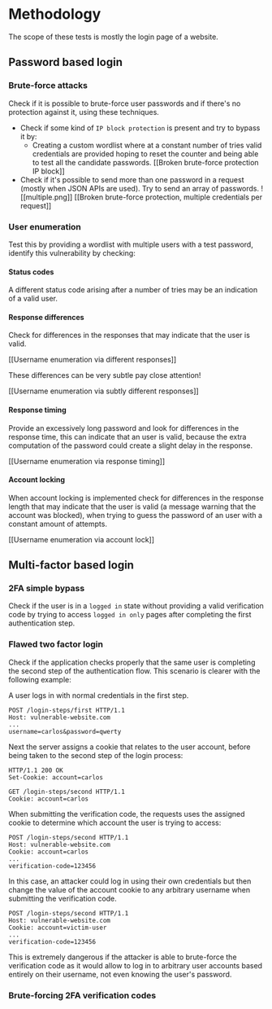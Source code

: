 # Methodology

The scope of these tests is mostly the login page of a website.

## Password based login

### Brute-force attacks

Check if it is possible to brute-force user passwords and if there's no protection against it, using these techniques.

- Check if some kind of `IP block protection` is present and try to bypass it by:
	- Creating a custom wordlist where at a constant number of tries valid credentials are provided hoping to reset the counter and being able to test all the candidate passwords.
	[[Broken brute-force protection IP block]]
- Check if it's possible to send more than one password in a request (mostly when JSON APIs are used). Try to send an array of passwords.
	![[multiple.png]]
[[Broken brute-force protection, multiple credentials per request]]


### User enumeration

Test this by providing a wordlist with multiple users with a test password, identify this vulnerability by checking:

#### Status codes

A different status code arising after a number of tries may be an indication of a valid user.

#### Response differences

Check for differences in the responses that may indicate that the user is valid.

[[Username enumeration via different responses]]

These differences can be very subtle pay close attention!

[[Username enumeration via subtly different responses]]

#### Response timing

Provide an excessively long password and look for differences in the response time, this can indicate that an user is valid, because the extra computation of the password could create a slight delay in the response.

[[Username enumeration via response timing]]

#### Account locking

When account locking is implemented check for differences in the response length that may indicate that the user is valid (a message warning that the account was blocked), when trying to guess the password of an user with a constant amount of attempts.

[[Username enumeration via account lock]]

## Multi-factor based login

### 2FA simple bypass

Check if the user is in a `logged in` state without providing a valid verification code by trying to access `logged in only` pages after completing the first authentication step.

### Flawed two factor login

Check if the application checks properly that the same user is completing the second step of the authentication flow. This scenario is clearer with the following example:

A user logs in with normal credentials in the first step.

```HTTP
POST /login-steps/first HTTP/1.1 
Host: vulnerable-website.com
... 
username=carlos&password=qwerty
```

Next the server assigns a cookie that relates to the user account, before being taken to the second step of the login process:

```HTTP
HTTP/1.1 200 OK 
Set-Cookie: account=carlos
```

```HTTP
GET /login-steps/second HTTP/1.1 
Cookie: account=carlos
```

When submitting the verification code, the requests uses the assigned cookie to determine which account the user is trying to access:

```HTTP
POST /login-steps/second HTTP/1.1 
Host: vulnerable-website.com 
Cookie: account=carlos 
... 
verification-code=123456
```

In this case, an attacker could log in using their own credentials but then change the value of the account cookie to any arbitrary username when submitting the verification code.

```HTTP
POST /login-steps/second HTTP/1.1 
Host: vulnerable-website.com 
Cookie: account=victim-user 
... 
verification-code=123456
```

This is extremely dangerous if the attacker is able to brute-force the verification code as it would allow to log in to arbitrary user accounts based entirely on their username, not even knowing the user's password.

### Brute-forcing 2FA verification codes

